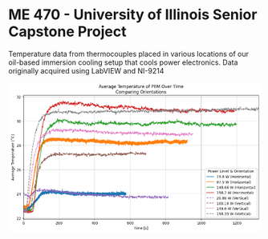 <h1>ME 470 - University of Illinois Senior Capstone Project</h1>

Temperature data from thermocouples placed in various locations of our oil-based immersion cooling setup that cools power electronics. Data originally acquired using LabVIEW and NI-9214

![](figures/comparison/Average_Temperature_by_Power_Comparison.png)